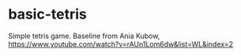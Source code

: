 # basic-tetris
Simple tetris game.
Baseline from Ania Kubow, https://www.youtube.com/watch?v=rAUn1Lom6dw&list=WL&index=2
